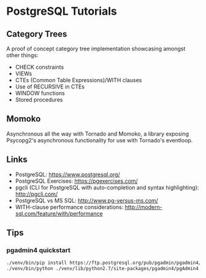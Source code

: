 # PostgreSQL Tutorials

## Category Trees
A proof of concept category tree implementation showcasing amongst other things:
* CHECK constraints
* VIEWs
* CTEs (Common Table Expressions)/WITH clauses
* Use of RECURSIVE in CTEs
* WINDOW functions
* Stored procedures

## Momoko

Asynchronous all the way with Tornado and Momoko, a library exposing Psycopg2's asynchronous functionality for use with Tornado's eventloop.

## Links

* PostgreSQL: https://www.postgresql.org/
* PostgreSQL Exercises: https://pgexercises.com/
* pgcli (CLI for PostgreSQL with auto-completion and syntax highlighting): http://pgcli.com/
* PostgreSQL vs MS SQL: http://www.pg-versus-ms.com/
* WITH-clause performance considerations: http://modern-sql.com/feature/with/performance

## Tips

### pgadmin4 quickstart
```bash
./venv/bin/pip install https://ftp.postgresql.org/pub/pgadmin/pgadmin4/v1.4/pip/pgadmin4-1.4-py2.py3-none-any.whl
./venv/bin/python ./venv/lib/python2.7/site-packages/pgadmin4/pgAdmin4.py
```
